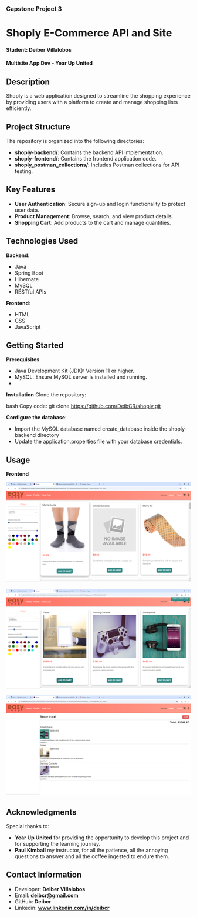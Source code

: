 ### Capstone Project 3


# Shoply E-Commerce API and Site

#### Student: Deiber Villalobos

#### Multisite App Dev - Year Up United

## Description
Shoply is a web application designed to streamline the shopping experience by providing users with a platform to create and manage shopping lists efficiently.

## Project Structure
The repository is organized into the following directories:

- **shoply-backend/**: Contains the backend API implementation.
- **shoply-frontend/**: Contains the frontend application code.
- **shoply_postman_collections/**: Includes Postman collections for API testing.


## Key Features
- **User Authentication**: Secure sign-up and login functionality to protect user data.
- **Product Management**: Browse, search, and view product details.
- **Shopping Cart**: Add products to the cart and manage quantities.

## Technologies Used
**Backend**:

- Java
- Spring Boot
- Hibernate
- MySQL
- RESTful APIs

**Frontend**:

- HTML
- CSS
- JavaScript

##  Getting Started
**Prerequisites**
- Java Development Kit (JDK): Version 11 or higher.
- MySQL: Ensure MySQL server is installed and running.
- 
**Installation**
Clone the repository:

bash
Copy code: git clone https://github.com/DeibCR/shoply.git

**Configure the database**:

- Import the  MySQL database named create_database inside the shoply-backend directory
- Update the application.properties file with your database credentials.

## Usage 

**Frontend**

![ Phase 1-1](images_readme/1.png)

![ Phase 1-2](images_readme/2.png)

![ Phase 1-3](images_readme/3.png)



## Acknowledgments
Special thanks to:
- **Year Up United** for providing the opportunity to develop this project and for supporting the learning journey.
- **Paul Kimball** my instructor, for all the patience, all the annoying questions to answer and all the coffee ingested to endure them.

## Contact Information
- Developer: **Deiber Villalobos**
- Email: **deibcr@gmail.com**
- GitHub: **Deibcr**
- Linkedin: **www.linkedin.com/in/deibcr**